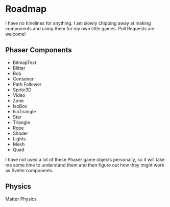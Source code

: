 # Roadmap

I have no timelines for anything. I am slowly chipping away at making components and using them for my own little games. Pull Requests are welcome!

## Phaser Components

- BitmapText
- Blitter
- Bob
- Container
- Path Follower
- Sprite3D
- Video
- Zone
- IsoBox
- IsoTriangle
- Star
- Triangle
- Rope
- Shader
- Lights
- Mesh
- Quad

I have not used a lot of these Phaser game objects personally, so it will take me some time
to understand them and then figure out how they might work as Svelte components.

## Physics

Matter Physics
